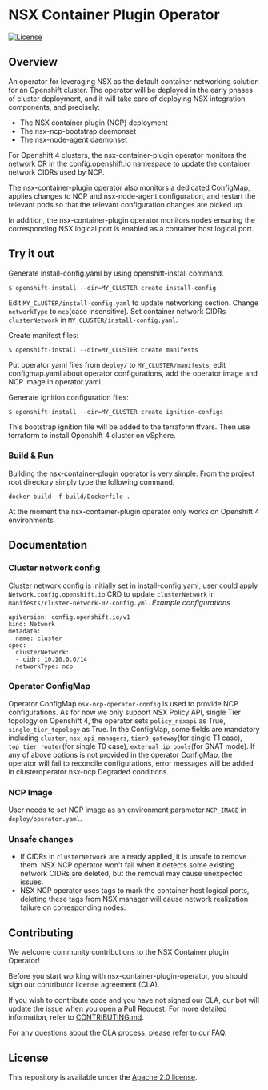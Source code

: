 # NSX Container Plugin Operator

[![License](https://img.shields.io/badge/License-Apache%202.0-blue.svg)](https://opensource.org/licenses/Apache-2.0)

## Overview

An operator for leveraging NSX as the default container networking solution for an
Openshift cluster. The operator will be deployed in the early phases of cluster
deployment, and it will take care of deploying NSX integration components, and
precisely:

* The NSX container plugin (NCP) deployment
* The nsx-ncp-bootstrap daemonset
* The nsx-node-agent daemonset

For Openshift 4 clusters, the nsx-container-plugin operator monitors the network
CR in the config.openshift.io namespace to update the container network CIDRs
used by NCP.

The nsx-container-plugin operator also monitors a dedicated ConfigMap, applies
changes to NCP and nsx-node-agent configuration, and restart the relevant pods
so that the relevant configuration changes are picked up.

In addition, the nsx-container-plugin operator monitors nodes ensuring the
corresponding NSX logical port is enabled as a container host logical port.

## Try it out

Generate install-config.yaml by using openshift-install command.
```
$ openshift-install --dir=MY_CLUSTER create install-config
```

Edit `MY_CLUSTER/install-config.yaml` to update networking section.
Change `networkType` to `ncp`(case insensitive).
Set container network CIDRs `clusterNetwork` in `MY_CLUSTER/install-config.yaml`.

Create manifest files:
```
$ openshift-install --dir=MY_CLUSTER create manifests
```
Put operator yaml files from `deploy/` to `MY_CLUSTER/manifests`, edit configmap.yaml
about operator configurations, add the operator image and NCP image in operator.yaml.

Generate ignition configuration files:
```
$ openshift-install --dir=MY_CLUSTER create ignition-configs
```
This bootstrap ignition file will be added to the terraform tfvars.
Then use terraform to install Openshift 4 cluster on vSphere.

### Build & Run

Building the nsx-container-plugin operator is very simple. From the project root
directory simply type the following command.

```
docker build -f build/Dockerfile .
```

At the moment the nsx-container-plugin operator only works on Openshift 4
environments

## Documentation

### Cluster network config
Cluster network config is initially set in install-config.yaml, user could apply
`Network.config.openshift.io` CRD to update `clusterNetwork` in `manifests/cluster-network-02-config.yml`.
*Example configurations*
```
apiVersion: config.openshift.io/v1
kind: Network
metadata:
  name: cluster
spec:
  clusterNetwork:
  - cidr: 10.10.0.0/14
  networkType: ncp
```

### Operator ConfigMap
Operator ConfigMap `nsx-ncp-operator-config` is used to provide NCP configurations.
As for now we only support NSX Policy API, single Tier topology on Openshift 4,
the operator sets `policy_nsxapi` as True, `single_tier_topology` as True.
In the ConfigMap, some fields are mandatory including `cluster`, `nsx_api_managers`,
`tier0_gateway`(for single T1 case), `top_tier_router`(for single T0 case),
`external_ip_pools`(for SNAT mode). If any of above options is not provided in the
operator ConfigMap, the operator will fail to reconcile configurations, error messages
will be added in clusteroperator nsx-ncp Degraded conditions.

### NCP Image
User needs to set NCP image as an environment parameter `NCP_IMAGE` in `deploy/operator.yaml`.

### Unsafe changes
* If CIDRs in `clusterNetwork` are already applied, it is unsafe to remove them.
NSX NCP operator won't fail when it detects some existing network CIDRs are deleted,
but the removal may cause unexpected issues.
* NSX NCP operator uses tags to mark the container host logical ports, deleting these tags
from NSX manager will cause network realization failure on corresponding nodes.

## Contributing

We welcome community contributions to the NSX Container plugin Operator!

Before you start working with nsx-container-plugin-operator, you should sign our
contributor license agreement (CLA).

If you wish to contribute code and you have not signed our CLA, our bot will update
the issue when you open a Pull Request.
For more detailed information, refer to [CONTRIBUTING.md](CONTRIBUTING.md).

For any questions about the CLA process, please refer to our [FAQ](https://cla.vmware.com/faq).

## License

This repository is available under the [Apache 2.0 license](LICENSE).
